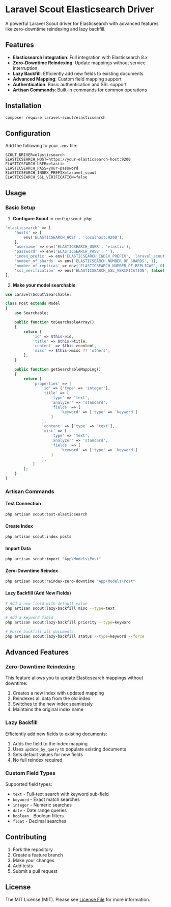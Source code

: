# Laravel Scout Elasticsearch Driver

A powerful Laravel Scout driver for Elasticsearch with advanced features like zero-downtime reindexing and lazy backfill.

## Features

- **Elasticsearch Integration**: Full integration with Elasticsearch 8.x
- **Zero-Downtime Reindexing**: Update mappings without service interruption
- **Lazy Backfill**: Efficiently add new fields to existing documents
- **Advanced Mapping**: Custom field mapping support
- **Authentication**: Basic authentication and SSL support
- **Artisan Commands**: Built-in commands for common operations

## Installation

```bash
composer require laravel-scout/elasticsearch
```

## Configuration

Add the following to your `.env` file:

```env
SCOUT_DRIVER=elasticsearch
ELASTICSEARCH_HOST=https://your-elasticsearch-host:9200
ELASTICSEARCH_USER=elastic
ELASTICSEARCH_PASS=your-password
ELASTICSEARCH_INDEX_PREFIX=laravel_scout
ELASTICSEARCH_SSL_VERIFICATION=false
```

## Usage

### Basic Setup

1. **Configure Scout** in `config/scout.php`:

```php
'elasticsearch' => [
    'hosts' => [
        env('ELASTICSEARCH_HOST', 'localhost:9200'),
    ],
    'username' => env('ELASTICSEARCH_USER', 'elastic'),
    'password' => env('ELASTICSEARCH_PASS', ''),
    'index_prefix' => env('ELASTICSEARCH_INDEX_PREFIX', 'laravel_scout'),
    'number_of_shards' => env('ELASTICSEARCH_NUMBER_OF_SHARDS', 1),
    'number_of_replicas' => env('ELASTICSEARCH_NUMBER_OF_REPLICAS', 0),
    'ssl_verification' => env('ELASTICSEARCH_SSL_VERIFICATION', false),
],
```

2. **Make your model searchable**:

```php
use Laravel\Scout\Searchable;

class Post extends Model
{
    use Searchable;

    public function toSearchableArray()
    {
        return [
            'id' => $this->id,
            'title' => $this->title,
            'content' => $this->content,
            'misc' => $this->misc ?? 'others',
        ];
    }

    public function getSearchableMapping()
    {
        return [
            'properties' => [
                'id' => ['type' => 'integer'],
                'title' => [
                    'type' => 'text',
                    'analyzer' => 'standard',
                    'fields' => [
                        'keyword' => ['type' => 'keyword']
                    ]
                ],
                'content' => ['type' => 'text'],
                'misc' => [
                    'type' => 'text',
                    'analyzer' => 'standard',
                    'fields' => [
                        'keyword' => ['type' => 'keyword']
                    ]
                ],
            ]
        ];
    }
}
```

### Artisan Commands

#### Test Connection
```bash
php artisan scout:test-elasticsearch
```

#### Create Index
```bash
php artisan scout:index posts
```

#### Import Data
```bash
php artisan scout:import "App\Models\Post"
```

#### Zero-Downtime Reindex
```bash
php artisan scout:reindex-zero-downtime "App\Models\Post"
```

#### Lazy Backfill (Add New Fields)
```bash
# Add a new field with default value
php artisan scout:lazy-backfill misc --type=text

# Add a keyword field
php artisan scout:lazy-backfill priority --type=keyword

# Force backfill all documents
php artisan scout:lazy-backfill status --type=keyword --force
```

## Advanced Features

### Zero-Downtime Reindexing

This feature allows you to update Elasticsearch mappings without downtime:

1. Creates a new index with updated mapping
2. Reindexes all data from the old index
3. Switches to the new index seamlessly
4. Maintains the original index name

### Lazy Backfill

Efficiently add new fields to existing documents:

1. Adds the field to the index mapping
2. Uses `update_by_query` to populate existing documents
3. Sets default values for new fields
4. No full reindex required

### Custom Field Types

Supported field types:
- `text` - Full-text search with keyword sub-field
- `keyword` - Exact match searches
- `integer` - Numeric searches
- `date` - Date range queries
- `boolean` - Boolean filters
- `float` - Decimal searches

## Contributing

1. Fork the repository
2. Create a feature branch
3. Make your changes
4. Add tests
5. Submit a pull request

## License

The MIT License (MIT). Please see [License File](LICENSE) for more information.
